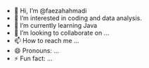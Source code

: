 - 👋 Hi, I’m @faezahahmadi
- 👀 I’m interested in coding and data analysis. 
- 🌱 I’m currently learning Java
- 💞️ I’m looking to collaborate on ...
- 📫 How to reach me ...
- 😄 Pronouns: ...
- ⚡ Fun fact: ...

<!---
faezahahmadi/faezahahmadi is a ✨ special ✨ repository because its `README.md` (this file) appears on your GitHub profile.
You can click the Preview link to take a look at your changes.
--->
